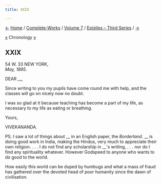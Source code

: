 ```yaml
---
title: XXIX

---
```

<div>

[←](28_brother.htm) [Home](../../../index.htm) /
[Complete-Works](../../complete_works.htm) / [Volume
7](../volume_7_contents.htm) / [Epistles – Third
Series](epistles_third_series_contents.htm) / [→](30_rakhal.htm)

  

[«](../../volume_4/writings_prose/reply_to_the_maharaja_of_khetri.htm)
Chronology [»](../../volume_9/letters_fifth_series/054_mother.htm)

## XXIX

54 W. 33 NEW YORK,  
*May, 1895*.

DEAR \_\_,

Since writing to you my pupils have come round me with help, and the
classes will go on nicely now no doubt.

I was so glad at it because teaching has become a part of my life, as
necessary to my life as eating or breathing. 

Yours,

VIVEKANANDA.

  
PS. I saw a lot of things about \_\_ in an English paper, the
*Borderland*. \_\_ is doing good work in India, making the Hindus, very
much to appreciate their own religion. . . . I do not find any
scholarship in \_\_'s writing, . . . nor do I find any spirituality
whatever. However Godspeed to anyone who wants to do good to the world.

How easily this world can be duped by humbugs and what a mass of fraud
has gathered over the devoted head of poor humanity since the dawn of
civilisation.

</div>
